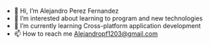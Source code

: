 - 👋 Hi, I’m Alejandro Perez Fernandez
- 👀 I’m interested about learning to program and  new technologies
- 🌱 I’m currently learning Cross-platform application development
- 📫 How to reach me Alejandropf1203@gmail.com

<!---
AlejandroPerezFernandez8/AlejandroPerezFernandez8 is a ✨ special ✨ repository because its `README.md` (this file) appears on your GitHub profile.
You can click the Preview link to take a look at your changes.
--->
